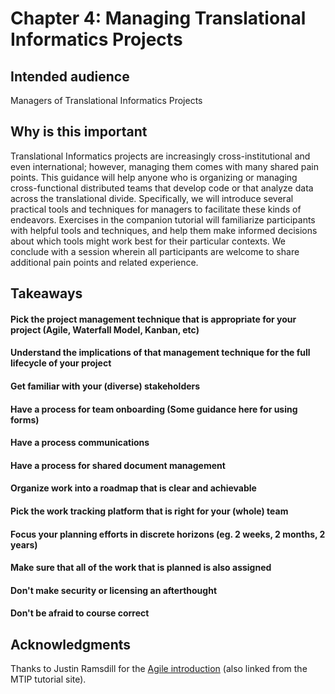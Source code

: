 # Chapter 4: Managing Translational Informatics Projects

## Intended audience
Managers of Translational Informatics Projects

## Why is this important
Translational Informatics projects are increasingly cross-institutional and even international; however, managing them comes with many shared pain points. This guidance will help anyone who is organizing or managing cross-functional distributed teams that develop code or that analyze data across the translational divide. Specifically, we will introduce several practical tools and techniques for managers to facilitate these kinds of endeavors. Exercises in the companion tutorial will familiarize participants with helpful tools and techniques, and help them make informed decisions about which tools might work best for their particular contexts. We conclude with a session wherein all participants are welcome to share additional pain points and related experience.

## Takeaways

#### Pick the project management technique that is appropriate for your project (Agile, Waterfall Model, Kanban, etc)
#### Understand the implications of that management technique for the full lifecycle of your project
#### Get familiar with your (diverse) stakeholders
#### Have a process for team onboarding (Some guidance here for using forms)
#### Have a process communications
#### Have a process for shared document management
#### Organize work into a roadmap that is clear and achievable
#### Pick the work tracking platform that is right for your (whole) team
#### Focus your planning efforts in discrete horizons (eg. 2 weeks, 2 months, 2 years)
#### Make sure that all of the work that is planned is also assigned
#### Don't make security or licensing an afterthought
#### Don't be afraid to course correct


## Acknowledgments
Thanks to Justin Ramsdill for the [Agile introduction](https://docs.google.com/presentation/d/1WbOkxvHcecftLYahxpeNJHbvNdQEbOPbIHf1pDPCwgU/edit#slide=id.p1) (also linked from the MTIP tutorial site).
